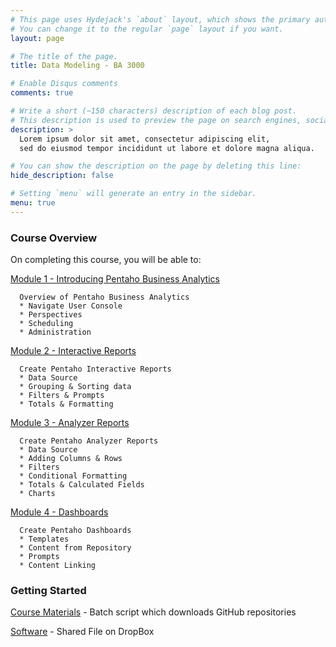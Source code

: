 ```yaml
---
# This page uses Hydejack's `about` layout, which shows the primary author's picture and about text at the top.
# You can change it to the regular `page` layout if you want.
layout: page

# The title of the page.
title: Data Modeling - BA 3000

# Enable Disqus comments
comments: true

# Write a short (~150 characters) description of each blog post.
# This description is used to preview the page on search engines, social media, etc.
description: >
  Lorem ipsum dolor sit amet, consectetur adipiscing elit,
  sed do eiusmod tempor incididunt ut labore et dolore magna aliqua.

# You can show the description on the page by deleting this line:
hide_description: false

# Setting `menu` will generate an entry in the sidebar.
menu: true
---
```


### Course Overview

On completing this course, you will be able to:

[Module 1 - Introducing Pentaho Business Analytics](BA3000.1.md)
```
  Overview of Pentaho Business Analytics
  * Navigate User Console
  * Perspectives
  * Scheduling
  * Administration
```
[Module 2 - Interactive Reports](BA3000.2.md)
```
  Create Pentaho Interactive Reports
  * Data Source
  * Grouping & Sorting data
  * Filters & Prompts
  * Totals & Formatting
```  

[Module 3 - Analyzer Reports](BA1000.3.md)
```
  Create Pentaho Analyzer Reports
  * Data Source
  * Adding Columns & Rows
  * Filters
  * Conditional Formatting
  * Totals & Calculated Fields
  * Charts
```

[Module 4 - Dashboards](BA1000.4.md)
```
  Create Pentaho Dashboards
  * Templates
  * Content from Repository
  * Prompts
  * Content Linking
```

### Getting Started

[Course Materials](/scripts/course_materials.cmd) - Batch script which downloads GitHub repositories

[Software](https://www.dropbox.com/sh/6nl31ts10sjimnr/AADFXjTek4f9ANyBivVVAhqFa?dl=0) - Shared File on DropBox

